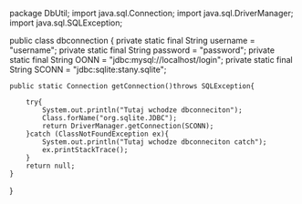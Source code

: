 package DbUtil;
import java.sql.Connection;
import java.sql.DriverManager;
import java.sql.SQLException;

public class dbconnection {
    private static final String username = "username";
    private static final String password = "password";
    private static final String  OONN = "jdbc:mysql://localhost/login";
    private static final String SCONN = "jdbc:sqlite:stany.sqlite";

    public static Connection getConnection()throws SQLException{

        try{
            System.out.println("Tutaj wchodze dbconneciton");
            Class.forName("org.sqlite.JDBC");
            return DriverManager.getConnection(SCONN);
        }catch (ClassNotFoundException ex){
            System.out.println("Tutaj wchodze dbconneciton catch");
            ex.printStackTrace();
        }
        return null;
    }
}
